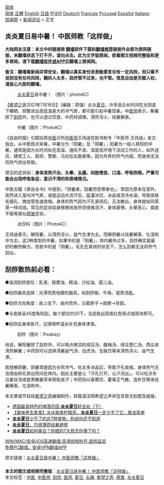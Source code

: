  <!-- 面包屑导航 --> <div class="breadcrumb"><!-- GTranslate: https://gtranslate.io/ -->  <div class="switcher notranslate">  <div class="selected">  <a href="#" onclick="return false;"> 简体</a>  </div>  <div class="option">  <a href="https://www.bannedbook.org" onclick="doGTranslate('zh-CN|zh-CN');jQuery('div.switcher div.selected a').html(jQuery(this).html());return false;" title="简体中文" class="nturl selected"> 简体</a>  <a href="https://www.bannedbook.org/zh-tw/" onclick="doGTranslate('zh-CN|zh-TW');jQuery('div.switcher div.selected a').html(jQuery(this).html());return false;" title="繁體中文" class="nturl"> 正體</a>  <a href="https://www.bannedbook.org/en/" onclick="doGTranslate('zh-CN|en');jQuery('div.switcher div.selected a').html(jQuery(this).html());return false;" title="English" class="nturl"> English</a>  <a href="https://www.bannedbook.org/ja/" onclick="doGTranslate('zh-CN|ja');jQuery('div.switcher div.selected a').html(jQuery(this).html());return false;" title="日本語" class="nturl"> 日語</a>  <a href="https://www.bannedbook.org/ko/" onclick="doGTranslate('zh-CN|ko');jQuery('div.switcher div.selected a').html(jQuery(this).html());return false;" title="한국어" class="nturl"> 한국어</a>  <a href="https://www.bannedbook.org/de/" onclick="doGTranslate('zh-CN|de');jQuery('div.switcher div.selected a').html(jQuery(this).html());return false;" title="Deutsch" class="nturl"> Deutsch</a>  <a href="https://www.bannedbook.org/fr/" onclick="doGTranslate('zh-CN|fr');jQuery('div.switcher div.selected a').html(jQuery(this).html());return false;" title="Français" class="nturl"> Français</a>  <a href="https://www.bannedbook.org/ru/" onclick="doGTranslate('zh-CN|ru');jQuery('div.switcher div.selected a').html(jQuery(this).html());return false;" title="Русский" class="nturl"> Русский</a>  <a href="https://www.bannedbook.org/es/" onclick="doGTranslate('zh-CN|es');jQuery('div.switcher div.selected a').html(jQuery(this).html());return false;" title="Español" class="nturl"> Español</a>  <a href="https://www.bannedbook.org/it/" onclick="doGTranslate('zh-CN|it');jQuery('div.switcher div.selected a').html(jQuery(this).html());return false;" title="Italiano" class="nturl"> Italiano</a>  </div>  </div>      <div class='breadcrumb-sub'><!-- Breadcrumb NavXT 6.3.0 --> <a href="https://www.bannedbook.org/" class="home">禁闻网</a> &gt; <a href="https://www.bannedbook.org/bnews/comments/" class="category">新闻评论</a> &gt; 正文</div></div><h2>炎炎夏日易中暑！ 中医师教「这样做」</h2> <p class="notice"><b>大陆网友注意：本文中的链接除 <a href="https://github.com/bannedbook/fanqiang" >翻墙</a>软件下载和<a href="https://github.com/killgcd/justmysocks/blob/master/README.md">翻墙推荐</a>链接外全部为禁网链接，未翻墙状态下打不开，请勿点击。此为文字版禁闻，欲看图文视频完整版和更多禁闻，请下载<a href="https://github.com/bannedbook/fanqiang">翻墙软件或APP</a>后翻墙上禁闻网。</p><p>备注：翻墙看新闻非常安全，翻墙以真实身份发表敏感言论有一定风险，但只看不说则没有任何风险，翻的人太多，政府管不过来，也不管。信息自由是天赋人权，请放心大胆的翻墙。</b></p>  <div class="entry"> <figure><figcaption><a href="https://www.bannedbook.org/bnews/tag/%E7%82%8E%E7%82%8E%E5%A4%8F%E6%97%A5/" class="st_tag internal_tag" rel="tag" title="标签 炎炎夏日 下的日志">炎炎夏日</a>易中暑！ （图片：photoAC)</figcaption></figure> <p>【<span class='wp_keywordlink_affiliate'><a href="https://www.soundofhope.org" title="希望之声" target="_blank">希望之声</a></span>2021年7月16日】（编辑：郭强）炎炎<a href="https://www.bannedbook.org/bnews/tag/%E5%A4%8F%E6%97%A5/" class="st_tag internal_tag" rel="tag" title="标签 夏日 下的日志">夏日</a>，许多民众长时间在太阳底下曝晒、频繁进出高低温差大的冷气房，都可能引起中暑现象。中<a href="https://www.bannedbook.org/bnews/tag/%E5%8C%BB%E5%B8%88/" class="st_tag internal_tag" rel="tag" title="标签 医师 下的日志">医师</a>表示，解暑除了<a href="https://www.bannedbook.org/bnews/tag/%e5%88%ae%e7%97%a7/" class="st_tag internal_tag" rel="tag" title="标签 刮痧 下的日志">刮痧</a>外，也可以透过饮食、中药材调理，清热泻火、祛暑解表。</p> <figure><figcaption>中暑（图片：PhotoAC）</figcaption></figure> <p>《自由时报》引圆扶原<a href="https://www.bannedbook.org/bnews/tag/%e4%b8%ad%e5%8c%bb/" class="st_tag internal_tag" rel="tag" title="标签 中医 下的日志">中医</a>诊所<a href="https://www.bannedbook.org/bnews/tag/%e4%b8%ad%e5%8c%bb%e5%b8%88/" class="st_tag internal_tag" rel="tag" title="标签 中医师 下的日志">中医师</a>王纬迪在脸书粉专「中医师 王纬迪」发文指出，从中医观点来看，中暑分为「阳暑」及「阴暑」；阳暑为一般人熟知的中暑，通常是因为长时间处在高温、通风不良、湿度高环境下活动工作的人，如外送员、建筑工人、厨师、警察、马拉松长跑者等。因为外界的热气内侵，而身体无法将热气排出导致。</p> <p>常见的症状如：<strong>身体发热汗出、头晕、<a href="https://www.bannedbook.org/bnews/tag/%e5%a4%b4%e7%97%9b/" class="st_tag internal_tag" rel="tag" title="标签 头痛 下的日志">头痛</a>、四肢倦怠、口渴、呼吸热喘，严重可能会出现呼吸急促、意识不清的热衰竭情况。</strong></p>  <p>中医古籍《景岳全书》中提到，「阴暑者，因暑而受寒者也」，常因为原本在室外，突然进入室内冷气房，或是运动大流汗后，猛灌冰饮、冰品或洗冷水澡，导致皮肤毛细孔、微血管急速收缩。身体的热气因为汗孔紧闭后，无法散出，身体就如同蒸笼一样闷烧。常见的症状如身微微地发热但很难流汗、身体疲倦、头晕恶心、食欲不振等类似<a href="https://www.bannedbook.org/bnews/tag/%E6%84%9F%E5%86%92/" class="st_tag internal_tag" rel="tag" title="标签 感冒 下的日志">感冒</a>症状。</p> <figure><figcaption>冰饮料（图片：PhotoAC）</figcaption></figure> <p>王纬迪表示，解阳暑，以清热泻火、益气生津为主。而解阴暑以祛暑解表、化湿和中为主。这2种类型的中暑，如果中的是「阳暑」，体内暑热过多，刮痧确实是最好的散热解方。但若中的是「阴暑」，毛孔在紧闭的状态下，怎么刮都无法将热气刮出。</p> <h2>刮痧散热前必看：</h2> <p>●滋润刮痧部位：乳液、按摩油、精油、沙拉油、婴儿油。</p>  <p>●刮痧器具选择：光滑而质地硬的器具，如刮痧板、牛角、瓷质汤匙。</p> <p>●刮痧方向角度：由上往下、由内而外，沿着脖子→肩膀→背部。</p> <p>●与皮肤呈45度角轻刮，每个部位约20下，当皮肤出现紫红色斑点或斑块即可。</p>  <p>●刮痧后身体排汗，记得喝杯温水补充身体津液。</p> <figure><figcaption>刮痧（图片：Pixabay）</figcaption></figure> <p>他说，解阳暑除了刮痧外，可以喝点微凉的绿豆汤、酸梅汤、绿豆薏仁汤、西瓜来清热解暑；中药则可以选择清暑益气汤、白虎汤、生脉饮等来清热泻火、益气生津。</p> <p>若想解阴暑，阴暑常是因为长吹冷气、吃太多冰品后，导致汗孔收缩，身体热气无法借由和孔排出而闷在体内。因此主要是让「汗孔打开，让汗流出」，可以吃点冬瓜姜丝汤或是黑糖姜茶来帮助发汗；中药则以香薷饮、藿香正气散、连朴饮等来祛暑解表、化湿和中。</p>  <p>本文章或节目经<a href="https://www.bannedbook.org/bnews/tag/%e5%b8%8c%e6%9c%9b%e4%b9%8b%e5%a3%b0/" class="st_tag internal_tag" rel="tag" title="标签 希望之声 下的日志">希望之声</a>编辑制作，转载请注明希望之声并包含原文标题及链接。 </p> <ul class='op-related-articles' title='相关阅读'> <li><a href='https://www.bannedbook.org/bnews/comments/20210630/1577538.html' target='_blank'>德国最具特色的啤酒花园 <b>炎炎夏日</b>好去处（下）</a></li> <li><a href='https://www.bannedbook.org/bnews/comments/20210620/1570611.html' target='_blank'>【美味养生素食】冰冰爽爽柠檬茶，<b>炎炎夏日</b>一定少不了它，做法简单</a></li> <li><a href='https://www.bannedbook.org/bnews/lifebaike/20210528/1555484.html' target='_blank'><b>炎炎夏日</b>少不了的这7种食物，别说你还不知道</a></li> <li><a href='https://www.bannedbook.org/bnews/comments/20210525/1553409.html' target='_blank'><b>炎炎夏日</b>，巧用薄荷祛暑避邪</a></li> <li><a href='https://www.bannedbook.org/bnews/comments/20200731/1372585.html' target='_blank'><b>炎炎夏日</b>如何美白？防晒的7大观念你懂了吗？</a></li> </ul> <p class="texttj"> <a href="https://github.com/bannedbook/fanqiang/wiki/V2ray%E6%9C%BA%E5%9C%BA" target="_blank">WIN/MAC/安卓/iOS高速翻墙:高清视频秒开,超低延迟</a><br/> <a href="https://github.com/bannedbook/fanqiang/wiki/%E7%A6%81%E9%97%BB%E7%BD%91%E5%AE%89%E5%8D%93%E7%BF%BB%E5%A2%99%E6%96%B0%E9%97%BBAPP" target="_blank">免费PC翻墙、安卓VPN翻墙APP</a></p><p>原文链接：<a class="src_link"  href="https://www.soundofhope.org/post/525863" target="_blank">炎炎夏日易中暑！ 中医师教「这样做」</a></p><a name='sharetosocial'></a>  <div style="margin-bottom:5px;padding-bottom:5px;clear:both"> <div id="archive-pix-1" class="banner-ads"> <!-- AuctionX Display platform tag START --> <div id="26318x728x90x621x_ADSLOT2" clicktrack="%%CLICK_URL_ESC%%"></div> <!-- AuctionX Display platform tag END --> </div> <div id="archive-pix-2" class="banner-ads"> <!-- AuctionX Display platform tag START --> <div id="26315x300x250x621x_ADSLOT2" clicktrack="%%CLICK_URL_ESC%%"></div> <!-- AuctionX Display platform tag END --> </div> </div>    <div id="archive-pix-1" class="banner-ads"> <!-- AuctionX Display platform tag START --> <div id="26318x728x90x621x_ADSLOT3" clicktrack="%%CLICK_URL_ESC%%"></div> <!-- AuctionX Display platform tag END --> </div> <div><b>本文的图文或视频完整版</b>：<a href='https://www.bannedbook.org/bnews/comments/20210717/1588963.html'>炎炎夏日易中暑！ 中医师教「这样做」</a></div>  </div><!--END ENTRY--> <div class="postfooter"> <div>本文标签：<a href="https://www.bannedbook.org/bnews/tag/%e4%b8%ad%e5%8c%bb/" rel="tag">中医</a>, <a href="https://www.bannedbook.org/bnews/tag/%e4%b8%ad%e5%8c%bb%e5%b8%88/" rel="tag">中医师</a>, <a href="https://www.bannedbook.org/bnews/tag/%e5%88%ae%e7%97%a7/" rel="tag">刮痧</a>, <a href="https://www.bannedbook.org/bnews/tag/%E5%8C%BB%E5%B8%88/" rel="tag">医师</a>, <a href="https://www.bannedbook.org/bnews/tag/%E5%A4%8F%E6%97%A5/" rel="tag">夏日</a>, <a href="https://www.bannedbook.org/bnews/tag/%e5%a4%b4%e7%97%9b/" rel="tag">头痛</a>, <a href="https://www.bannedbook.org/bnews/tag/%e5%b8%8c%e6%9c%9b%e4%b9%8b%e5%a3%b0/" rel="tag">希望之声</a>, <a href="https://www.bannedbook.org/bnews/tag/%E6%84%9F%E5%86%92/" rel="tag">感冒</a>, <a href="https://www.bannedbook.org/bnews/tag/%E7%82%8E%E7%82%8E%E5%A4%8F%E6%97%A5/" rel="tag">炎炎夏日</a></div>  </div><!--END POSTFOOTER--> 